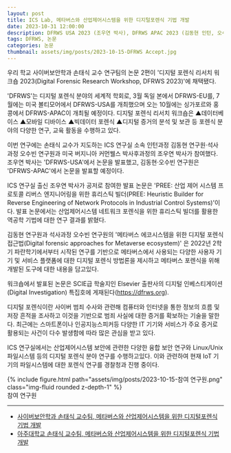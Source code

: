 ```yaml
---
layout: post
title: ICS Lab, 메타버스와 산업제어시스템을 위한 디지털포렌식 기법 개발
date: 2023-10-31 12:00:00
description: DFRWS USA 2023 (조우연 박사), DFRWS APAC 2023 (김동현 인턴, 오수빈 석사과정, 손태식 교수)
tags: DFRWS, 논문
categories: 논문
thumbnail: assets/img/posts/2023-10-15-DFRWS Accept.jpg
---
```


우리 학교 사이버보안학과 손태식 교수 연구팀의 논문 2편이 '디지털 포렌식 리서치 워크숍 2023(Digital Forensic Research Workshop, DFRWS 2023)'에 채택됐다.

'DFRWS'는 디지털 포렌식 분야의 세계적 학회로,  3월 독일 본에서 DFRWS-EU를, 7월에는 미국 볼티모어에서 DFRWS-USA를 개최했으며 오는 10월에는 싱가포르와 홍콩에서 DFRWS-APAC이 개최될 예정이다.  디지털 포렌식 리서치 워크숍은 ▲데이터베이스 ▲모바일 디바이스 ▲빅데이터 포렌식 ▲디지털 증거의 분석 및 보관 등 포렌식 분야의 다양한 연구, 교육 활동을 수행하고 있다.

이번 연구에는 손태식 교수가 지도하는 ICS 연구실 소속 인턴과정 김동현 연구원·석사과정 오수빈 연구원과 미국 버지니아 커먼웰스 박사후과정의 조우연 박사가 참여했다. 조우연 박사는 'DFRWS-USA'에서 논문을 발표했고, 김동현·오수빈 연구원은 'DFRWS-APAC'에서 논문을 발표할 예정이다. 

ICS 연구실 출신 조우연 박사가 공저로 참여한 발표 논문은 'PREE: 산업 제어 시스템 프로토콜 리버스 엔지니어링을 위한 휴리스틱 빌더(PREE: Heuristic Builder for Reverse Engineering of Network Protocols in Industrial Control Systems)'이다. 발표 논문에서는 산업제어시스템 네트워크 포렌식을 위한 휴리스틱 빌더를 활용한 역공학 기법에 대한 연구 결과를 밝혔다.

김동현 연구원과 석사과정 오수빈 연구원의 '메타버스 에코시스템을 위한 디지털 포렌식 접근법(Digital forensic approaches for Metaverse ecosystem)' 은 2022년 2학기 파란학기에서부터 시작된 연구를 기반으로  메타버스에서 사용되는 다양한 사용자 기기 및 서비스 플랫폼에 대한 디지털 포렌식 방법론을 제시하고 메타버스 포렌식을 위해 개발된 도구에 대한 내용을 담고있다.

워크숍에서 발표된 논문은 SCIE급 학술지인 Elsevier 출판사의 디지털 인베스티게이션(Digital Investigation) 특집호에  게재된다(https://dfrws.org).

디지털 포렌식이란 사이버 범죄 수사와 관련해 컴퓨터와 인터넷을 통한 정보의 흐름 및 저장 흔적을 조사하고 이것을 기반으로 범죄 사실에 대한 증거를 확보하는 기술을 말한다. 최근에는 스마트폰이나 인공지능스피커등 다양한 IT 기기와 서비스가 주요 증거로 활용되는 사건이 다수 발생함에 따라 많은 관심을 받고 있다.

ICS 연구실에서는 산업제어시스템 보안에 관련한 다양한 융합 보안 연구와 Linux/Unix 파일시스템 등의 디지털 포렌식 분야 연구를 수행하고있다. 이와 관련하여 현재 IoT 기기의 파일시스템에 대한 포렌식 연구를 경찰청과 진행 중이다.

<div class="row mt-3">
    <div class="col-sm mt-3 mt-md-0">
        {% include figure.html path="assets/img/posts/2023-10-15-참여 연구원.png" class="img-fluid rounded z-depth-1" %}
    </div>
</div>
<div class="caption">
    참여 연구원
</div>

<hr>

- [사이버보안학과 손태식 교수팀, 메타버스와 산업제어시스템을 위한 디지털포렌식 기법 개발](https://www.ajou.ac.kr/kr/research/news.do?mode=view&articleNo=223528&article.offset=15&articleLimit=5)
- [아주대학교 손태식 교수팀, 메타버스와 산업제어시스템을 위한 디지털포렌식 기법 개발](https://www.lecturernews.com/news/articleView.html?idxno=135648)
